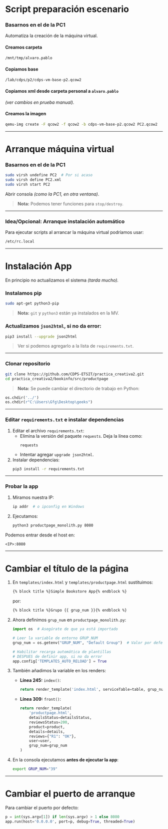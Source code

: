 # Script preparación escenario

### Basarnos en el de la PC1
Automatiza la creación de la máquina virtual.

#### Creamos carpeta
```bash
/mnt/tmp/alvaro.pablo
```

#### Copiamos base
```bash
/lab/cdps/p2/cdps-vm-base-p2.qcow2
```

#### Copiamos xml desde carpeta personal a `alvaro.pablo`
*(ver cambios en prueba manual).*

#### Creamos la imagen
```bash
qemu-img create -F qcow2 -f qcow2 -b cdps-vm-base-p2.qcow2 PC2.qcow2
```

---

# Arranque máquina virtual

### Basarnos en el de la PC1
```bash
sudo virsh undefine PC2  # Por si acaso
sudo virsh define PC2.xml
sudo virsh start PC2
```

Abrir consola *(como la PC1, en otra ventana)*.

> **Nota:** Podemos tener funciones para `stop/destroy`.

---

### Idea/Opcional: Arranque instalación automático
Para ejecutar scripts al arrancar la máquina virtual podríamos usar:
```bash
/etc/rc.local
```

---

# Instalación App

En principio no actualizamos el sistema *(tarda mucho).*

### Instalamos pip
```bash
sudo apt-get python3-pip
```
> **Nota:** `git` y `python3` están ya instalados en la MV.

### Actualizamos `json2html`, si no da error:
```bash
pip3 install --upgrade json2html
```
> Ver si podemos agregarlo a la lista de `requirements.txt`.

---

### Clonar repositorio
```bash
git clone https://github.com/CDPS-ETSIT/practica_creativa2.git
cd practica_creativa2/bookinfo/src/productpage
```

> **Nota:** Se puede cambiar el directorio de trabajo en Python:
```python
os.chdir('../')
os.chdir(r"C:\Users\Gfg\Desktop\geeks")
```

---

### Editar `requirements.txt` e instalar dependencias

1. Editar el archivo `requirements.txt`:
   - Elimina la versión del paquete `requests`. Deja la línea como:
     ```
     requests
     ```
   - Intentar agregar `upgrade json2html`.
2. Instalar dependencias:
   ```bash
   pip3 install -r requirements.txt
   ```

---

### Probar la app
1. Miramos nuestra IP:
   ```bash
   ip addr  # o ipconfig en Windows
   ```
2. Ejecutamos:
   ```bash
   python3 productpage_monolith.py 8080
   ```

Podemos entrar desde el host en:
```
<IP>:8080
```

---

# Cambiar el título de la página

1. En `templates/index.html` y `templates/productpage.html` sustituimos:
   ```html
   {% block title %}Simple Bookstore App{% endblock %}
   ```
   por:
   ```html
   {% block title %}Grupo {{ grup_num }}{% endblock %}
   ```

2. Ahora definimos `grup_num` en `productpage_monolith.py`:
   ```python
   import os  # Asegúrate de que ya está importado

   # Leer la variable de entorno GRUP_NUM
   grup_num = os.getenv("GRUP_NUM", "Default Group")  # Valor por defecto "Default Group"

   # Habilitar recarga automática de plantillas
   # DESPUES de definir app, si no da error
   app.config['TEMPLATES_AUTO_RELOAD'] = True
   ```

3. También añadimos la variable en los renders:
   - **Línea 245:** `index()`:
     ```python
     return render_template('index.html', serviceTable=table, grup_num=grup_num)
     ```
   - **Línea 309:** `front()`:
     ```python
     return render_template(
         'productpage.html',
         detailsStatus=detailsStatus,
         reviewsStatus=200,
         product=product,
         details=details,
         reviews={"R1": "OK"},
         user=user,
         grup_num=grup_num
     )
     ```

4. En la consola ejecutamos **antes de ejecutar la app**:
   ```bash
   export GRUP_NUM="39"
   ```

---

# Cambiar el puerto de arranque

Para cambiar el puerto por defecto:
```python
p = int(sys.argv[1]) if len(sys.argv) > 1 else 8080
app.run(host='0.0.0.0', port=p, debug=True, threaded=True)
```
```